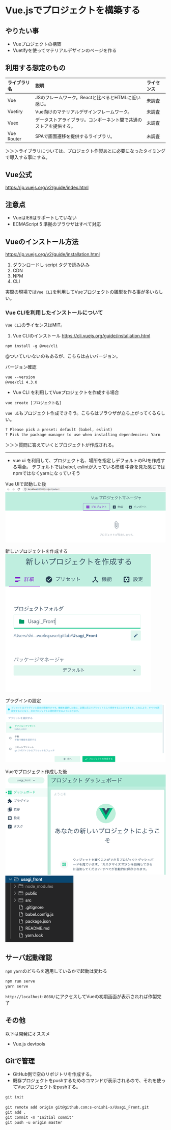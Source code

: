 # Vue.jsでプロジェクトを構築する
## やりたい事
- Vueプロジェクトの構築
- Vuetifyを使ってマテリアルデザインのページを作る

## 利用する想定のもの
|ライブラリ名|説明|ライセンス|
|:--|:--|:--|
|Vue|JSのフレームワーク。Reactと比べるとHTMLに近い感じ。|未調査|
|Vuetiry|Vue向けのマテリアルデザインフレームワーク。|未調査|
|Vuex|データストアライブラリ。コンポーネント間で共通のストアを提供する。|未調査|
|Vue Router|SPAで画面遷移を提供するライブラリ。|未調査|
＞＞＞ライブラリについては、プロジェクト作製あとに必要になったタイミングで導入する事にする。

## Vue公式
https://jp.vuejs.org/v2/guide/index.html

## 注意点
- VueはIE8はサポートしていない
- ECMAScript 5 準拠のブラウザはすべて対応

## Vueのインストール方法
https://jp.vuejs.org/v2/guide/installation.html
1. ダウンロードし script タグで読み込み
2. CDN
3. NPM
4. CLI

実際の現場では`Vue CLI`を利用してVueプロジェクトの雛型を作る事が多いらしい。

### Vue CLIを利用したインストールについて
`Vue CLI`のライセンスはMIT。

1. Vue CLIのインストール
   https://cli.vuejs.org/guide/installation.html
```
npm install -g @vue/cli
```
@ついていいないのもあるが、こちらは古いバージョン。

バージョン確認
```
vue --version
@vue/cli 4.3.0
```

- Vue CLI を利用してVueプロジェクトを作成する場合
```
vue create [プロジェクト名]
```
`vue ui`もプロジェクト作成できそう。こちらはブラウザが立ち上がってくるらしい。

```
? Please pick a preset: default (babel, eslint)
? Pick the package manager to use when installing dependencies: Yarn
```
＞＞＞質問に答えていくとプロジェクトが作成される。

---
- vue ui を利用して、プロジェクト名、場所を指定しデフォルトのPJを作成する場合。
   デフォルトではbabel, eslintが入っている模様
   中身を見た感じではnpmではなくyarnになっていそう

Vue UIで起動した後
<img src="image/Vue UIで起動した後.png"/>

新しいプロジェクトを作成する
<img src="image/新しいプロジェクトを作成する.png"/>

プラグインの設定
<img src="image/プラグインの設定.png"/>

Vueでプロジェクト作成した後
<img src="image/Vueでプロジェクト作成した後1.png"/>
<img src="image/Vueでプロジェクト作成した後2.png"/>

## サーバ起動確認
`npm` `yarn`のどちらを適用しているかで起動は変わる
```
npm run serve
yarn serve
```

`http://localhost:8080/`にアクセスしてVueの初期画面が表示されれば作製完了

## その他
以下は開発にオススメ
- Vue.js devtools

## Gitで管理
- GitHub側で空のリポジトリを作成する。
- 既存プロジェクトをpushするためのコマンドが表示されるので、それを使ってVueプロジェクトをpushする。

```
git init

git remote add origin git@github.com:s-onishi-x/Usagi_Front.git
git add .
git commit -m "Initial commit"
git push -u origin master
```
